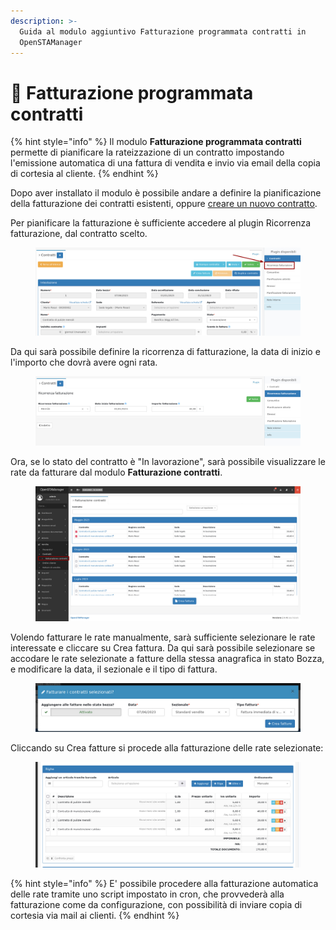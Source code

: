 ```yaml
---
description: >-
  Guida al modulo aggiuntivo Fatturazione programmata contratti in
  OpenSTAManager
---
```


# 📗 Fatturazione programmata contratti

{% hint style="info" %}
Il modulo **Fatturazione programmata contratti** permette di pianificare la rateizzazione di un contratto impostando l'emissione automatica di una fattura di vendita e invio via email della copia di cortesia al cliente.
{% endhint %}

Dopo aver installato il modulo è possibile andare a definire la pianificazione della fatturazione dei contratti esistenti, oppure [creare un nuovo contratto](../openstamanager/modules/vendite/contratti/#creazione).

Per pianificare la fatturazione è sufficiente accedere al plugin Ricorrenza fatturazione, dal contratto scelto.

<figure><img src="../.gitbook/assets/immagine (58).png" alt=""><figcaption></figcaption></figure>

Da qui sarà possibile definire la ricorrenza di fatturazione, la data di inizio e l'importo che dovrà avere ogni rata.

<figure><img src="../.gitbook/assets/immagine (515).png" alt=""><figcaption></figcaption></figure>

Ora, se lo stato del contratto è "In lavorazione", sarà possibile visualizzare le rate da fatturare dal modulo **Fatturazione contratti**.

<figure><img src="../.gitbook/assets/immagine (333).png" alt=""><figcaption></figcaption></figure>

Volendo fatturare le rate manualmente, sarà sufficiente selezionare le rate interessate e cliccare su Crea fattura. Da qui sarà possibile selezionare se accodare le rate selezionate a fatture della stessa anagrafica in stato Bozza, e modificare la data, il sezionale e il tipo di fattura.

<figure><img src="../.gitbook/assets/immagine (514).png" alt=""><figcaption></figcaption></figure>

Cliccando su Crea fatture si procede alla fatturazione delle rate selezionate:

<figure><img src="../.gitbook/assets/immagine (49).png" alt=""><figcaption></figcaption></figure>

{% hint style="info" %}
E' possibile procedere alla fatturazione automatica delle rate tramite uno script impostato in cron, che provvederà alla fatturazione come da configurazione, con possibilità di inviare copia di cortesia via mail ai clienti.
{% endhint %}


